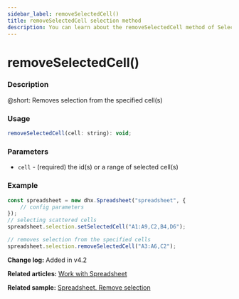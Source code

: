 ```yaml
---
sidebar_label: removeSelectedCell() 
title: removeSelectedCell selection method
description: You can learn about the removeSelectedCell method of Selection in the documentation of the DHTMLX JavaScript Spreadsheet library. Browse developer guides and API reference, try out code examples and live demos, and download a free 30-day evaluation version of DHTMLX Spreadsheet.
---
```


# removeSelectedCell()

### Description

@short: Removes selection from the specified cell(s)

### Usage

~~~jsx
removeSelectedCell(cell: string): void;
~~~

### Parameters

- `cell` - (required) the id(s) or a range of selected cell(s)

### Example

~~~jsx {5,8}
const spreadsheet = new dhx.Spreadsheet("spreadsheet", {
    // config parameters
});
// selecting scattered cells
spreadsheet.selection.setSelectedCell("A1:A9,C2,B4,D6");

// removes selection from the specified cells
spreadsheet.selection.removeSelectedCell("A3:A6,C2");
~~~

**Change log:** Added in v4.2

**Related articles:** [Work with Spreadsheet](working_with_ssheet.md#selecting-cells)

**Related sample:** [Spreadsheet. Remove selection](https://snippet.dhtmlx.com/u4j76cuh)
